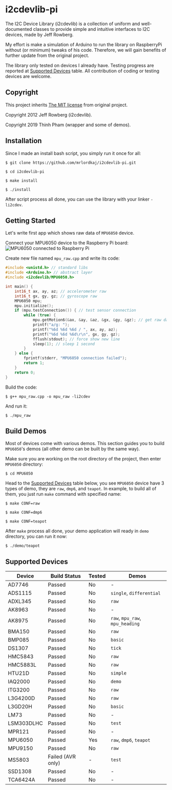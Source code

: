 # i2cdevlib-pi

The I2C Device Library (i2cdevlib) is a collection of uniform and well-documented classes to provide simple
and intuitive interfaces to I2C devices, made by Jeff Rowberg.

My effort is make a simulation of Arduino to run the library on RaspberryPi without (or minimum) tweaks of his code.
Therefore, we will gain benefits of further update from the original project.

The library only tested on devices I already have. Testing progress are reported at [Supported Devices](#supported-devices) table.
All contribution of coding or testing devices are welcome.

## Copyright

This project inherits [The MIT license](LICENSE) from original project.

Copyright 2012 Jeff Rowberg (i2cdevlib).

Copyright 2019 Thinh Pham (wrapper and some of demos).

## Installation

Since I made an install bash script, you simply run it once for all:
```
$ git clone https://github.com/mrlordkaj/i2cdevlib-pi.git

$ cd i2cdevlib-pi

$ make install

$ ./install
```
After script process all done, you can use the library with your linker `-li2cdev`.

## Getting Started

Let's write first app which shows raw data of `MPU6050` device.

Connect your MPU6050 device to the Raspberry Pi board:
![MPU6050 connected to Raspberry Pi](https://www.electronicwings.com/public/images/user_images/images/Raspberry%20Pi/RaspberryPi_Interface/RaspberryPi_MPU6050/MPU6050_interface_with_Raspberry%20Pi.png)

Create new file named `mpu_raw.cpp` and write its code:
```c++
#include <unistd.h> // standard libs
#include <Arduino.h> // abstract layer
#include <i2cdevlib/MPU6050.h>

int main() {
    int16_t ax, ay, az; // accelerometer raw
    int16_t gx, gy, gz; // gyroscope raw
    MPU6050 mpu;
    mpu.initialize();
    if (mpu.testConnection()) { // test sensor connection
        while (true) {
            mpu.getMotion6(&ax, &ay, &az, &gx, &gy, &gz); // get raw data
            printf("a/g: ");
            printf("%6d %6d %6d / ", ax, ay, az);
            printf("%6d %6d %6d\r\n", gx, gy, gz);
            fflush(stdout); // force show new line
            sleep(1); // sleep 1 second
        }
    } else {
        fprintf(stderr, "MPU6050 connection failed");
        return 1;
    }
    return 0;
}
```

Build the code:
```
$ g++ mpu_raw.cpp -o mpu_raw -li2cdev
```

And run it:
```
$ ./mpu_raw
```

## Build Demos

Most of devices come with various demos. This section guides you to build `MPU6050`'s demos (all other demo can be built by the same way).

Make sure you are working on the root directory of the project, then enter `MPU6050` directory:
```
$ cd MPU6050
```

Head to the [Supported Devices](#supported-devices) table below, you see `MPU6050` device have 3 types of demo, they are `raw`, `dmp6`, and `teapot`.
In example, to build all of them, you just run `make` command with specified name:
```
$ make CONF=raw

$ make CONF=dmp6

$ make CONF=teapot
```

After `make` process all done, your demo application will ready in `demo` directory, you can run it now:
```
$ ./demo/teapot
```

## Supported Devices

| Device | Build Status | Tested | Demos |
| --- | --- | --- | --- |
| AD7746 | Passed | No | - |
| ADS1115 | Passed | No | `single`, `differential` |
| ADXL345 | Passed | No | `raw` |
| AK8963 | Passed | No | - |
| AK8975 | Passed | No | `raw`, `mpu_raw`, `mpu_heading` |
| BMA150 | Passed | No | `raw` |
| BMP085 | Passed | No | `basic` |
| DS1307 | Passed | No | `tick` |
| HMC5843 | Passed | No | `raw` |
| HMC5883L | Passed | No | `raw` |
| HTU21D | Passed | No | `simple` |
| IAQ2000 | Passed | No | `demo` |
| ITG3200 | Passed | No | `raw` |
| L3G4200D | Passed | No | `raw` |
| L3GD20H | Passed | No | `basic` |
| LM73 | Passed | No | - |
| LSM303DLHC | Passed | No | `test` |
| MPR121 | Passed | No | - |
| MPU6050 | Passed | Yes | `raw`, `dmp6`, `teapot` |
| MPU9150 | Passed | No | `raw` |
| MS5803 | Failed (AVR only) | - | `test` |
| SSD1308 | Passed | No | - |
| TCA6424A | Passed | No | - |
